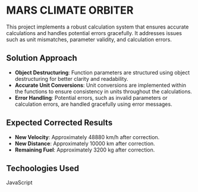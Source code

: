# MARS CLIMATE ORBITER

This project implements a robust calculation system that ensures accurate calculations and handles potential errors gracefully. It addresses issues such as unit mismatches, parameter validity, and calculation errors.

## Solution Approach

- **Object Destructuring**: Function parameters are structured using object destructuring for better clarity and readability.
- **Accurate Unit Conversions**: Unit conversions are implemented within the functions to ensure consistency in units throughout the calculations.
- **Error Handling**: Potential errors, such as invalid parameters or calculation errors, are handled gracefully using error messages.

## Expected Corrected Results

- **New Velocity**: Approximately 48880 km/h after correction.
- **New Distance**: Approximately 10000 km after correction.
- **Remaining Fuel**: Approximately 3200 kg after correction.

## Techoologies Used

JavaScript

